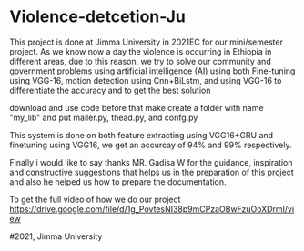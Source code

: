 # Violence-detcetion-Ju

This project is done at Jimma University in 2021EC for our mini/semester project. As we know now a day the violence is occurring in Ethiopia in different areas, due to this reason, we try to solve our community and government problems using artificial intelligence (AI) using both Fine-tuning using VGG-16, motion detection using Cnn+BiLstm, and using VGG-16 to differentiate the accuracy and to get the best solution      

download and use code before that make create a folder with name "my_lib" and put mailer.py, thead.py, and confg.py


This system is done on both feature extracting using VGG16+GRU and finetuning using VGG16, we get an accurcay of 94% and 99% respectively.


Finally i would like to say thanks MR. Gadisa W for the guidance, inspiration and constructive suggestions that helps us in the preparation of this project and also he helped us how to prepare the documentation.

To get the full video of how we do our project https://drive.google.com/file/d/1g_PovtesNI38p9mCPzaOBwFzuOoXDrmI/view


#2021, Jimma University
